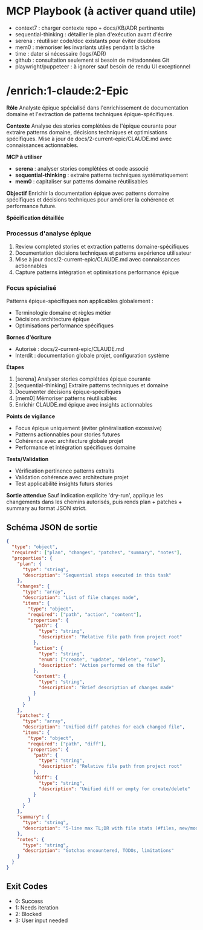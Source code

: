 # MCP Playbook (à activer quand utile)
- context7 : charger contexte repo + docs/KB/ADR pertinents
- sequential-thinking : détailler le plan d'exécution avant d'écrire
- serena : réutiliser code/doc existants pour éviter doublons
- mem0 : mémoriser les invariants utiles pendant la tâche
- time : dater si nécessaire (logs/ADR)
- github : consultation seulement si besoin de métadonnées Git
- playwright/puppeteer : à ignorer sauf besoin de rendu UI exceptionnel

# /enrich:1-claude:2-Epic

**Rôle**
Analyste épique spécialisé dans l'enrichissement de documentation domaine et l'extraction de patterns techniques épique-spécifiques.

**Contexte**
Analyse des stories complétées de l'épique courante pour extraire patterns domaine, décisions techniques et optimisations spécifiques. Mise à jour de docs/2-current-epic/CLAUDE.md avec connaissances actionnables.

**MCP à utiliser**
- **serena** : analyser stories complétées et code associé
- **sequential-thinking** : extraire patterns techniques systématiquement
- **mem0** : capitaliser sur patterns domaine réutilisables

**Objectif**
Enrichir la documentation épique avec patterns domaine spécifiques et décisions techniques pour améliorer la cohérence et performance future.

**Spécification détaillée**

### Processus d'analyse épique
1. Review completed stories et extraction patterns domaine-spécifiques
2. Documentation décisions techniques et patterns expérience utilisateur
3. Mise à jour docs/2-current-epic/CLAUDE.md avec connaissances actionnables
4. Capture patterns intégration et optimisations performance épique

### Focus spécialisé
Patterns épique-spécifiques non applicables globalement :
- Terminologie domaine et règles métier
- Décisions architecture épique
- Optimisations performance spécifiques

**Bornes d'écriture**
* Autorisé : docs/2-current-epic/CLAUDE.md
* Interdit : documentation globale projet, configuration système

**Étapes**
1. [serena] Analyser stories complétées épique courante
2. [sequential-thinking] Extraire patterns techniques et domaine
3. Documenter décisions épique-spécifiques
4. [mem0] Mémoriser patterns réutilisables
5. Enrichir CLAUDE.md épique avec insights actionnables

**Points de vigilance**
- Focus épique uniquement (éviter généralisation excessive)
- Patterns actionnables pour stories futures
- Cohérence avec architecture globale projet
- Performance et intégration spécifiques domaine

**Tests/Validation**
- Vérification pertinence patterns extraits
- Validation cohérence avec architecture projet
- Test applicabilité insights futurs stories

**Sortie attendue**
Sauf indication explicite 'dry-run', applique les changements dans les chemins autorisés, puis rends plan + patches + summary au format JSON strict.

## Schéma JSON de sortie

```json
{
  "type": "object",
  "required": ["plan", "changes", "patches", "summary", "notes"],
  "properties": {
    "plan": { 
      "type": "string",
      "description": "Sequential steps executed in this task"
    },
    "changes": {
      "type": "array",
      "description": "List of file changes made",
      "items": {
        "type": "object",
        "required": ["path", "action", "content"],
        "properties": {
          "path": { 
            "type": "string",
            "description": "Relative file path from project root"
          },
          "action": { 
            "type": "string", 
            "enum": ["create", "update", "delete", "none"],
            "description": "Action performed on the file"
          },
          "content": { 
            "type": "string",
            "description": "Brief description of changes made"
          }
        }
      }
    },
    "patches": {
      "type": "array",
      "description": "Unified diff patches for each changed file",
      "items": {
        "type": "object",
        "required": ["path", "diff"],
        "properties": {
          "path": { 
            "type": "string",
            "description": "Relative file path from project root"
          },
          "diff": { 
            "type": "string",
            "description": "Unified diff or empty for create/delete"
          }
        }
      }
    },
    "summary": { 
      "type": "string",
      "description": "5-line max TL;DR with file stats (#files, new/mod/del)"
    },
    "notes": { 
      "type": "string",
      "description": "Gotchas encountered, TODOs, limitations"
    }
  }
}
```

## Exit Codes
- 0: Success
- 1: Needs iteration
- 2: Blocked
- 3: User input needed